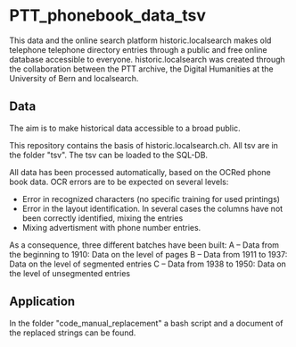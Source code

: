 # PTT_phonebook_data_tsv


This data and the online search platform historic.localsearch makes old telephone telephone directory entries through a public and free online database accessible to everyone. historic.localsearch was created through the collaboration between the PTT archive, the Digital Humanities at the University of Bern and localsearch.

<h2>Data</h2>
The aim is to make historical data accessible to a broad public.

This repository contains the basis of historic.localsearch.ch.
All tsv are in the folder "tsv". The tsv can be loaded to the SQL-DB.

All data has been processed automatically, based on the OCRed phone book data. OCR errors are to be expected on several levels:
- Error in recognized characters (no specific training for used printings)
- Error in the layout identification. In several cases the columns have not been correctly identified, mixing the entries
- Mixing advertisment with phone number entries.

As a consequence, three different batches have been built:
A – Data from the beginning to 1910: Data on the level of pages
B – Data from 1911 to 1937: Data on the level of segmented entries
C – Data from 1938 to 1950: Data on the level of unsegmented entries

<h2>Application</h2>

In the folder "code_manual_replacement" a bash script and a document of the replaced strings can be found.
